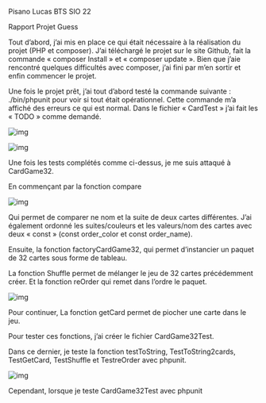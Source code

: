 Pisano Lucas BTS SIO 22        

Rapport Projet Guess

Tout d’abord, j’ai mis en place ce qui était nécessaire à la réalisation du projet (PHP et composer). J’ai téléchargé le projet sur le site Github, fait la commande « composer Install » et « composer update ». Bien que j’aie rencontré quelques difficultés avec composer, j’ai fini par m’en sortir et enfin commencer le projet.

Une fois le projet prêt, j’ai tout d’abord testé la commande suivante : ./bin/phpunit pour voir si tout était opérationnel. Cette commande m’a affiché des erreurs ce qui est normal. Dans le fichier « CardTest » j’ai fait les « TODO » comme demandé.

![img](file:///C:/Users/lucas/AppData/Local/Temp/msohtmlclip1/01/clip_image002.jpg)

![img](file:///C:/Users/lucas/AppData/Local/Temp/msohtmlclip1/01/clip_image004.jpg)

Une fois les tests complétés comme ci-dessus, je me suis attaqué à CardGame32.

En commençant par la fonction compare

![img](file:///C:/Users/lucas/AppData/Local/Temp/msohtmlclip1/01/clip_image006.jpg)

Qui permet de comparer ne nom et la suite de deux cartes différentes. J’ai également ordonné les suites/couleurs et les valeurs/nom des cartes avec deux « const » (const order_color et const order_name).

Ensuite, la fonction factoryCardGame32, qui permet d’instancier un paquet de 32 cartes sous forme de tableau.

La fonction Shuffle permet de mélanger le jeu de 32 cartes précédemment créer. Et la fonction reOrder qui remet dans l’ordre le paquet.

![img](file:///C:/Users/lucas/AppData/Local/Temp/msohtmlclip1/01/clip_image007.png)

Pour continuer, La fonction getCard permet de piocher une carte dans le jeu.

 

Pour tester ces fonctions, j’ai créer le fichier CardGame32Test.

Dans ce dernier, je teste la fonction testToString, TestToString2cards, TestGetCard, TestShuffle et TestreOrder avec phpunit.

![img](file:///C:/Users/lucas/AppData/Local/Temp/msohtmlclip1/01/clip_image009.jpg)

Cependant, lorsque je teste CardGame32Test avec phpunit